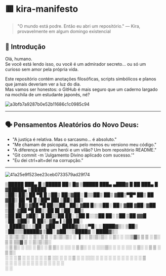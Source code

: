 # 🟥 kira-manifesto

> "O mundo está podre. Então eu abri um repositório." — Kira, provavelmente em algum domingo existencial

## 🧠 Introdução

Olá, humano.  
Se você está lendo isso, ou você é um admirador secreto... ou só um curioso sem amor pela própria vida.

Este repositório contém anotações filosóficas, scripts simbólicos e planos que jamais deveriam ver a luz do dia.  
Mas vamos ser honestos: o GitHub é mais seguro que um caderno largado na mochila de um estudante japonês, né?
 
![a3bfb7a9287b0e52b11686c1c0985c94](https://github.com/user-attachments/assets/64c84c49-8524-4b2b-b467-5fd39979b3e9)

---

## 🗣️ Pensamentos Aleatórios do Novo Deus:

- "A justiça é relativa. Mas o sarcasmo... é absoluto."
- "Me chamam de psicopata, mas pelo menos eu versiono meu código."
- "A diferença entre um herói e um vilão? Um bom repositório README."
- "Git commit -m 'Julgamento Divino aplicado com sucesso.'"
- "Eu dei ctrl+alt+del na corrupção."

---
![41a25e9f523ee23ceb0733579ad29f74](https://github.com/user-attachments/assets/f1ecaba4-82ec-48cd-92ac-868ae179948e)





 ▒█████      ███▄    █  ▒█████   ██▒   █▓ ▒█████      ███▄ ▄███▓ █    ██  ███▄    █ ▓█████▄  ▒█████     
▒██▒  ██▒    ██ ▀█   █ ▒██▒  ██▒▓██░   █▒▒██▒  ██▒   ▓██▒▀█▀ ██▒ ██  ▓██▒ ██ ▀█   █ ▒██▀ ██▌▒██▒  ██▒   
▒██░  ██▒   ▓██  ▀█ ██▒▒██░  ██▒ ▓██  █▒░▒██░  ██▒   ▓██    ▓██░▓██  ▒██░▓██  ▀█ ██▒░██   █▌▒██░  ██▒   
▒██   ██░   ▓██▒  ▐▌██▒▒██   ██░  ▒██ █░░▒██   ██░   ▒██    ▒██ ▓▓█  ░██░▓██▒  ▐▌██▒░▓█▄   ▌▒██   ██░   
░ ████▓▒░   ▒██░   ▓██░░ ████▓▒░   ▒▀█░  ░ ████▓▒░   ▒██▒   ░██▒▒▒█████▓ ▒██░   ▓██░░▒████▓ ░ ████▓▒░   
░ ▒░▒░▒░    ░ ▒░   ▒ ▒ ░ ▒░▒░▒░    ░ ▐░  ░ ▒░▒░▒░    ░ ▒░   ░  ░░▒▓▒ ▒ ▒ ░ ▒░   ▒ ▒  ▒▒▓  ▒ ░ ▒░▒░▒░    
  ░ ▒ ▒░    ░ ░░   ░ ▒░  ░ ▒ ▒░    ░ ░░    ░ ▒ ▒░    ░  ░      ░░░▒░ ░ ░ ░ ░░   ░ ▒░ ░ ▒  ▒   ░ ▒ ▒░    
░ ░ ░ ▒        ░   ░ ░ ░ ░ ░ ▒       ░░  ░ ░ ░ ▒     ░      ░    ░░░ ░ ░    ░   ░ ░  ░ ░  ░ ░ ░ ░ ▒     
    ░ ░              ░     ░ ░        ░      ░ ░            ░      ░              ░    ░        ░ ░     
                                     ░                                               ░  

















